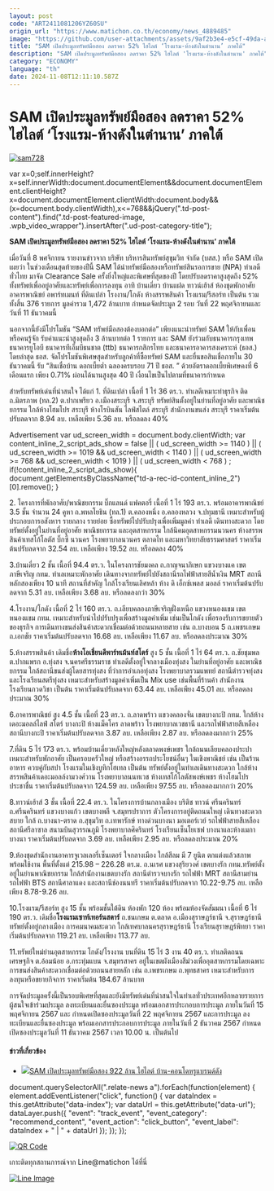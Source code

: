```yaml
---
layout: post
code: "ART2411081206YZ60SU"
origin_url: "https://www.matichon.co.th/economy/news_4889485"
image: "https://github.com/user-attachments/assets/9af2b3e4-e5cf-49da-a9a0-f608d5346e44"
title: "SAM เปิดประมูลทรัพย์มือสอง ลดราคา 52% ไฮไลต์ ‘โรงแรม-ห้างดังในตำนาน’ ภาคใต้"
description: "SAM เปิดประมูลทรัพย์มือสอง ลดราคา 52% ไฮไลต์ 'โรงแรม-ห้างดังในตำนาน' ภาคใต้"
category: "ECONOMY"
language: "th"
date: 2024-11-08T12:11:10.587Z
---
```


# SAM เปิดประมูลทรัพย์มือสอง ลดราคา 52% ไฮไลต์ ‘โรงแรม-ห้างดังในตำนาน’ ภาคใต้

[![](https://www.matichon.co.th/wp-content/uploads/2024/11/sam728-1.jpg "sam728")](https://www.matichon.co.th/wp-content/uploads/2024/11/sam728-1.jpg)

var x=0;self.innerHeight?x=self.innerWidth:document.documentElement&&document.documentElement.clientHeight?x=document.documentElement.clientWidth:document.body&&(x=document.body.clientWidth),x<=768&&jQuery(".td-post-content").find(".td-post-featured-image, .wpb\_video\_wrapper").insertAfter(".ud-post-category-title");

**SAM เปิดประมูลทรัพย์มือสอง ลดราคา 52% ไฮไลต์ ‘โรงแรม-ห้างดังในตำนาน’ ภาคใต้**

เมื่อวันที่ 8 พศจิกายน รายงานข่าวจาก บริษัท บริหารสินทรัพย์สุขุมวิท จำกัด (บสส.) หรือ SAM เปิดเผยว่า ในช่วงเดือนสุดท้ายของปีนี้ SAM ได้นำทรัพย์มือสองหรือทรัพย์สินรอการขาย (NPA) ทำเลดีทั่วไทย มาจัด Clearance Sale ครั้งยิ่งใหญ่และพิเศษที่สุดของปี โดยปรับลดราคาสูงสุดถึง 52% ทั้งทรัพย์เพื่ออยู่อาศัยและทรัพย์เพื่อการลงทุน อาทิ บ้านเดี่ยว บ้านแฝด ทาวน์เฮ้าส์ ห้องชุดพักอาศัย อาคารพาณิชย์ อพาร์ทเมนท์ ที่ดินเปล่า โรงงาน/โกดัง ห้างสรรพสินค้า โรงแรม/รีสอร์ท เป็นต้น รวมทั้งสิ้น 376 รายการ มูลค่ารวม 1,472 ล้านบาท กำหนดจัดประมูล 2 รอบ วันที่ 22 พฤศจิกายนและวันที่ 11 ธันวาคมนี้

นอกจากนี้ยังมีโปรโมชัน “SAM ทรัพย์มือสองต้องบอกต่อ” เพียงแนะนำทรัพย์ SAM ให้กับเพื่อนหรือคนรู้จัก รับค่าแนะนำสูงสุดถึง 3 ล้านบาทต่อ 1 รายการ และ SAM ยังร่วมกับธนาคารกรุงเทพ ธนาคารยูโอบี ธนาคารทีเอ็มบีธนชาต (ttb) ธนาคารกสิกรไทย และธนาคารอาคารสงเคราะห์ (ธอส.) โดยล่าสุด ธอส. จัดโปรโมชันพิเศษสุดสำหรับลูกค้าที่ซื้อทรัพย์ SAM และยื่นขอสินเชื่อภายใน 30 ธันวาคมนี้ รับ “สินเชื่อบ้าน ดอกเบี้ยต่ำ ฉลองครบรอบ 71 ปี ธอส. ” ด้วยอัตราดอกเบี้ยพิเศษคงที่ 6 เดือนแรก เพียง 0.71% ผ่อนได้นานสูงสุด 40 ปี เงื่อนไขเป็นไปตามที่ธนาคารกำหนด

สำหรับทรัพย์เด่นที่น่าสนใจ ได้แก่ 1. ที่ดินเปล่า เนื้อที่ 1 ไร่ 36 ตร.ว. ทำเลดีเหมาะทำธุรกิจ ติด ถ.มิตรภาพ (ทล.2) ต.ปากเพรียว อ.เมืองสระบุรี จ.สระบุรี ทรัพย์สินตั้งอยู่ในย่านที่อยู่อาศัย และพาณิชยกรรม ใกล้ห้างโฮมโปร สระบุรี ห้างโรบินสัน ไลฟ์สไตล์ สระบุรี สำนักงานขนส่ง สระบุรี ราคาเริ่มต้นปรับลดจาก 8.94 ลบ. เหลือเพียง 5.36 ลบ. หรือลดลง 40%

Advertisement var ud\_screen\_width = document.body.clientWidth; var content\_inline\_2\_script\_ads\_show = false || ( ud\_screen\_width >= 1140 ) || ( ud\_screen\_width >= 1019 && ud\_screen\_width < 1140 ) || ( ud\_screen\_width >= 768 && ud\_screen\_width < 1019 ) || ( ud\_screen\_width < 768 ) ; if(!content\_inline\_2\_script\_ads\_show){ document.getElementsByClassName("td-a-rec-id-content\_inline\_2")\[0\].remove(); }

2\. โครงการที่พักอาศัย/พาณิชยกรรม บิ๊กแลนด์ แฟคตอรี่ เนื้อที่ 1 ไร่ 193 ตร.ว. พร้อมอาคารพาณิชย์ 3.5 ชั้น จำนวน 24 คูหา ถ.พหลโยธิน (ทล.1) ต.คลองหนึ่ง อ.คลองหลวง จ.ปทุมธานี เหมาะสำหรับผู้ประกอบการอสังหาฯ รายกลาง รายย่อย ซื้อทรัพย์ไปปรับปรุงเพื่อเพิ่มมูลค่า ทำเลดี เดินทางสะดวก โดยทรัพย์ตั้งอยู่ในย่านที่อยู่อาศัย พาณิชยกรรม และอุตสาหกรรม ใกล้นิคมอุตสาหกรรมนวนคร ห้างสรรพสินค้าเทสโก้โลตัส บิ๊กซี นวนคร โรงพยาบาลนวนคร ตลาดไท และมหาวิทยาลัยธรรมศาสตร์ ราคาเริ่มต้นปรับลดจาก 32.54 ลบ. เหลือเพียง 19.52 ลบ. หรือลดลง 40%

3.บ้านเดี่ยว 2 ชั้น เนื้อที่ 94.4 ตร.ว. ในโครงการชัยมงคล ถ.กาญจนาภิเษก แขวงบางแค เขตภาษีเจริญ กทม. ทำเลเหมาะพักอาศัย เดินทางจากทรัพย์ไปยังสถานีรถไฟฟ้าสายสีน้ำเงิน MRT สถานีหลักสองเพียง 10 นาที สถานที่สำคัญ ใกล้โรงเรียนเลิศหล้า ห้าง ดิ เอ็กซ์เพลส มอลล์ ราคาเริ่มต้นปรับลดจาก 5.31 ลบ. เหลือเพียง 3.68 ลบ. หรือลดลงกว่า 30%

4.โรงงาน/โกดัง เนื้อที่ 2 ไร่ 160 ตร.ว. ถ.เลียบคลองภาษีเจริญฝั่งเหนือ แขวงหนองแขม เขตหนองแขม กทม. เหมาะสำหรับนำไปปรับปรุงเพื่อสร้างมูลค่าเพิ่ม เช่นเป็นโกดัง เพื่อรองรับการขยายตัวของธุรกิจ การเดินทางขนส่งสินค้าสะดวกเชื่อมต่อด้วยถนนหลายสาย เช่น ถ.บางบอน 5 ถ.เพชรเกษม ถ.เอกชัย ราคาเริ่มต้นปรับลดจาก 16.68 ลบ. เหลือเพียง 11.67 ลบ. หรือลดลงประมาณ 30%

5.ห้างสรรพสินค้า เดิมชื่อ**ห้างโอเชี่ยนดีพาร์ทเม้นท์สโตร์** สูง 5 ชั้น เนื้อที่ 1 ไร่ 64 ตร.ว. ถ.ชัยชุมพล ต.ปากแพรก อ.ทุ่งสง จ.นครศรีธรรมราช ทำเลดีตั้งอยู่ใจกลางเมืองทุ่งสง ในย่านที่อยู่อาศัย และพาณิชยกรรม ใกล้สถานีขนส่งผู้โดยสารทุ่งสง ที่ว่าการอำเภอทุ่งสง โรงพยาบาลรวมแพทย์ สถานีตำรวจทุ่งสง และโรงเรียนสตรีทุ่งสง เหมาะสำหรับสร้างมูลค่าเพิ่มเป็น Mix use เช่นพื้นที่ร้านค้า สำนักงาน โรงเรียนกวดวิชา เป็นต้น ราคาเริ่มต้นปรับลดจาก 63.44 ลบ. เหลือเพียง 45.01 ลบ. หรือลดลงประมาณ 30%

6.อาคารพาณิชย์ สูง 4.5 ชั้น เนื้อที่ 23 ตร.ว. ถ.ลาดพร้าว แขวงคลองจั่น เขตบางกะปิ กทม. ใกล้ห้างเดอะมอลล์ไลฟ์ สโตร์ บางกะปิ ห้างแม็คโคร ลาดพร้าว โรงพยาบาลเวชธานี และรถไฟฟ้าสายสีเหลือง สถานีบางกะปิ ราคาเริ่มต้นปรับลดจาก 3.87 ลบ. เหลือเพียง 2.87 ลบ. หรือลดลงมากกว่า 25%

7.ที่ดิน 5 ไร่ 173 ตร.ว. พร้อมบ้านเดี่ยวหลังใหญ่หลังตลาดพงษ์เพชร ใกล้ถนนเลียบคลองประปา เหมาะสำหรับพักอาศัย เป็นครอบครัวใหญ่ หรือสร้างอรรถประโยชน์อื่นๆ ในเชิงพาณิชย์ เช่น เป็นร้านอาหาร ควบคู่กับสปา โรงแรมในเชิงบูทิกโฮเทล เป็นต้น ทรัพย์ตั้งอยู่ในทำเลเดินทางสะดวก ใกล้ห้างสรรพสินค้าเดอะมอลล์งามวงศ์วาน โรงพยาบาลนนทเวช ห้างเทสโก้โลตัสพงษ์เพชร ห้างโฮมโปรประชาชื่น ราคาเริ่มต้นปรับลดจาก 124.59 ลบ. เหลือเพียง 97.55 ลบ. หรือลดลงมากกว่า 20%

8.ทาวน์เฮ้าส์ 3 ชั้น เนื้อที่ 22.4 ตร.ว. ในโครงการบ้านกลางเมือง บริติช ทาวน์ ศรีนครินทร์ ถ.ศรีนครินทร์ แขวงบางแก้ว เขตบางพลี จ.สมุทรปราการ ตัวโครงการอยู่ติดถนนใหญ่ เดินทางสะดวกสบาย ใกล้ ถ.บางนา-ตราด ถ.สุขุมวิท ถ.เทพารักษ์ ทางด่วนบางนา มอเตอร์เวย์ รถไฟฟ้าสายสีเหลือง สถานีศรีลาซาล สนามบินสุวรรณภูมิ โรงพยาบาลศิครินทร์ โรงเรียนเซ็นโยเซฟ บางนาและห้างเมกาบางนา ราคาเริ่มต้นปรับลดจาก 3.69 ลบ. เหลือเพียง 2.95 ลบ. หรือลดลงประมาณ 20%

9.ห้องชุดสำนักงานอาคารจูเวลเลอรี่เซ็นเตอร์ ใจกลางเมือง ใกล้สีลม มี 7 ยูนิต ตกแต่งแล้วสภาพพร้อมใช้งาน พื้นที่ตั้งแต่ 215.98 – 226.28 ตร.ม. ถ.นเรศ แขวงสุริยวงศ์ เขตบางรัก กทม.ทรัพย์ตั้งอยู่ในย่านพาณิชยกรรม ใกล้สำนักงานเขตบางรัก สถานีตำรวจบางรัก รถไฟฟ้า MRT สถานีสามย่าน รถไฟฟ้า BTS สถานีศาลาแดง และสถานีช่องนนทรี ราคาเริ่มต้นปรับลดจาก 10.22-9.75 ลบ. เหลือเพียง 8.78-9.26 ลบ.

10.โรงแรม/รีสอร์ท สูง 15 ชั้น พร้อมชั้นใต้ดิน ห้องพัก 120 ห้อง พร้อมห้องจัดสัมมนา เนื้อที่ 6 ไร่ 190 ตร.ว. เดิมชื่อ**โรงแรมเซาท์เทอร์นสตาร์** ถ.ชนเกษม ต.ตลาด อ.เมืองสุราษฎร์ธานี จ.สุราษฎร์ธานี ทรัพย์ตั้งอยู่กลางเมือง การคมนาคมสะดวก ใกล้เทศบาลนครสุราษฎร์ธานี โรงเรียนสุราษฎร์พิทยา ราคาเริ่มต้นปรับลดจาก 119.21 ลบ. เหลือเพียง 113.77 ลบ.

11.ทรัพย์ใหม่ย่านอุตสาหกรรม โกดัง/โรงงาน บนที่ดิน 15 ไร่ 3 งาน 40 ตร.ว. ทำเลติดถนนเศรษฐกิจ ต.อ้อมน้อย อ.กระทุ่มแบน จ.สมุทรสาคร อยู่ในเขตผังเมืองสีม่วงเพื่ออุตสาหกรรมโดยเฉพาะ การขนส่งสินค้าสะดวกเชื่อมต่อด้วยถนนสายหลัก เช่น ถ.เพชรเกษม ถ.พุทธสาคร เหมาะสำหรับการลงทุนหรือขยายกิจการ ราคาเริ่มต้น 184.67 ล้านบาท

การจัดประมูลครั้งนี้เป็นรอบพิเศษที่สุดและยังมีทรัพย์เด่นที่น่าสนใจในทำเลทั่วประเทศอีกหลายรายการ ผู้สนใจเข้าร่วมประมูล ลงทะเบียนและยื่นซองประมูล พร้อมเอกสารประกอบการประมูล ภายในวันที่ 15 พฤศจิกายน 2567 และ กำหนดเปิดซองประมูลวันที่ 22 พฤศจิกายน 2567 และการประมูล ลงทะเบียนและยื่นซองประมูล พร้อมเอกสารประกอบการประมูล ภายในวันที่ 2 ธันวาคม 2567 กำหนดเปิดซองประมูลวันที่ 11 ธันวาคม 2567 เวลา 10.00 น. เป็นต้นไป

#### ข่าวที่เกี่ยวข้อง

*   [![](https://www.matichon.co.th/wp-content/uploads/2023/08/ปก-นายธรัฐพร.jpg)SAM เปิดประมูลทรัพย์มือสอง 922 ล้าน ไฮไลต์ บ้าน-คอนโดหรูแบรนด์ดัง](https://www.matichon.co.th/economy/news_4116870)

document.querySelectorAll(".relate-news a").forEach(function(element) { element.addEventListener("click", function() { var dataIndex = this.getAttribute("data-index"); var dataUrl = this.getAttribute("data-url"); dataLayer.push({ "event": "track\_event", "event\_category": "recommend\_content", "event\_action": "click\_button", "event\_label": dataIndex + " | " + dataUrl }); }); });

[![QR Code](https://www.matichon.co.th/wp-content/uploads/2023/07/wob1371z.jpg)](https://lin.ee/ht0nDxX)

เกาะติดทุกสถานการณ์จาก Line@matichon ได้ที่นี่

[![Line Image](https://www.matichon.co.th/wp-content/uploads/2023/07/th.png)](https://lin.ee/ht0nDxX)